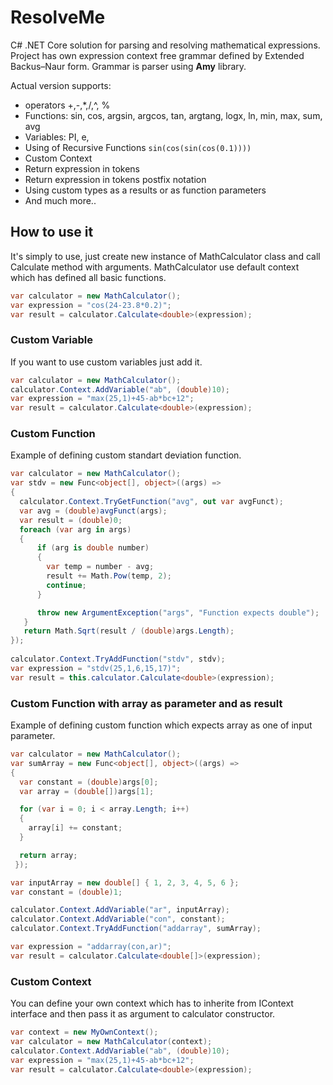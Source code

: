 # ResolveMe

C# .NET Core solution for parsing and resolving mathematical expressions. Project has own expression context free grammar defined by Extended Backus–Naur form. Grammar is parser using **Amy** library.

Actual version supports:

* operators +,-,*,/,^, %
* Functions: sin, cos, argsin, argcos, tan, argtang, logx, ln, min, max, sum, avg
* Variables: PI, e,
* Using of Recursive Functions `sin(cos(sin(cos(0.1))))`
* Custom Context
* Return expression in tokens
* Return expression in tokens postfix notation
* Using custom types as a results or as function parameters
* And much more..

## How to use it
It's simply to use, just create new instance of MathCalculator class and call Calculate method with arguments. MathCalculator use default context which has defined all basic functions.

```C#
var calculator = new MathCalculator();
var expression = "cos(24-23.8*0.2)";
var result = calculator.Calculate<double>(expression);
```

### Custom Variable
If you want to use custom variables just add it.
```C#
var calculator = new MathCalculator();
calculator.Context.AddVariable("ab", (double)10);
var expression = "max(25,1)+45-ab*bc+12";
var result = calculator.Calculate<double>(expression);
```

### Custom Function
Example of defining custom standart deviation function.
```C#
var calculator = new MathCalculator();
var stdv = new Func<object[], object>((args) =>
{
  calculator.Context.TryGetFunction("avg", out var avgFunct);
  var avg = (double)avgFunct(args);
  var result = (double)0;
  foreach (var arg in args)
  {
      if (arg is double number)
      {
        var temp = number - avg;
        result += Math.Pow(temp, 2);
        continue;
      }

      throw new ArgumentException("args", "Function expects double");
   }
   return Math.Sqrt(result / (double)args.Length);
});
            
calculator.Context.TryAddFunction("stdv", stdv);
var expression = "stdv(25,1,6,15,17)";
var result = this.calculator.Calculate<double>(expression);
```

### Custom Function with array as parameter and as result
Example of defining custom function which expects array as one of input parameter.
```C#
var calculator = new MathCalculator();
var sumArray = new Func<object[], object>((args) =>
{
  var constant = (double)args[0];
  var array = (double[])args[1];

  for (var i = 0; i < array.Length; i++)
  {
    array[i] += constant;
  }

  return array;
 });

var inputArray = new double[] { 1, 2, 3, 4, 5, 6 };
var constant = (double)1;

calculator.Context.AddVariable("ar", inputArray);
calculator.Context.AddVariable("con", constant);
calculator.Context.TryAddFunction("addarray", sumArray);

var expression = "addarray(con,ar)";
var result = calculator.Calculate<double[]>(expression);
```

### Custom Context
You can define your own context which has to inherite from IContext interface and then pass it as argument to calculator constructor.
```C#
var context = new MyOwnContext();
var calculator = new MathCalculator(context);
calculator.Context.AddVariable("ab", (double)10);
var expression = "max(25,1)+45-ab*bc+12";
var result = calculator.Calculate<double>(expression);
```

